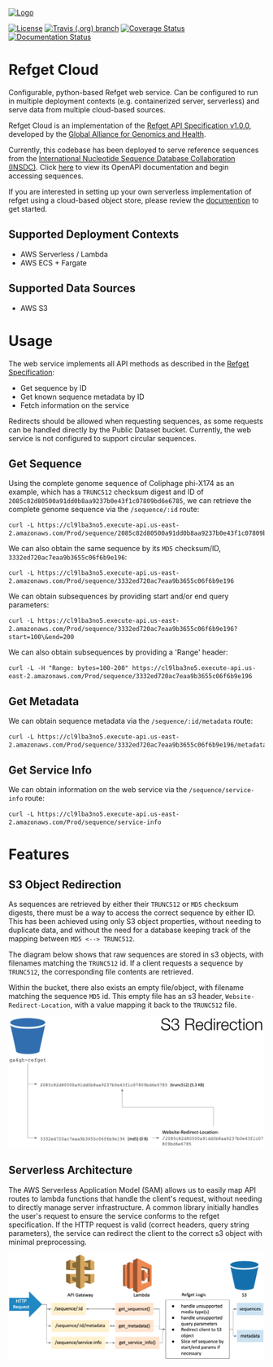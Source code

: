 [![Logo](https://www.ga4gh.org/wp-content/themes/ga4gh-theme/gfx/GA-logo-horizontal-tag-RGB.svg)](https://ga4gh.org)

[![License](https://img.shields.io/badge/License-Apache%202.0-blue.svg?style=flat-square)](https://opensource.org/licenses/Apache-2.0)
[![Travis (.org) branch](https://img.shields.io/travis/ga4gh/refget-serverless/master.svg?style=flat-square)](https://travis-ci.org/ga4gh/refget-serverless)
[![Coverage Status](https://img.shields.io/coveralls/github/ga4gh/refget-serverless.svg?style=flat-square)](https://coveralls.io/github/ga4gh/refget-serverless?branch=master)
[![Documentation Status](https://readthedocs.org/projects/refget-serverless/badge/?version=latest&style=flat-square)](https://refget-serverless.readthedocs.io/en/latest/?badge=latest)

# Refget Cloud

Configurable, python-based Refget web service. Can be configured to run in multiple deployment contexts (e.g. containerized server, serverless) and serve data from multiple cloud-based sources.

Refget Cloud is an implementation of the [Refget API Specification v1.0.0](https://samtools.github.io/hts-specs/refget.html), developed by the [Global Alliance for Genomics and Health](https://www.ga4gh.org/).

Currently, this codebase has been deployed to serve reference sequences from the [International Nucleotide Sequence Database Collaboration (INSDC)](http://www.insdc.org/). Click [here](https://refget-insdc.jeremy-codes.com/index.html) to view its OpenAPI documentation and begin accessing sequences.

If you are interested in setting up your own serverless implementation of refget using a cloud-based object store, please review the [documention](docs/INDEX.md) to get started.

## Supported Deployment Contexts

* AWS Serverless / Lambda 
* AWS ECS + Fargate

## Supported Data Sources

* AWS S3 

# Usage

The web service implements all API methods as described in the [Refget Specification](https://samtools.github.io/hts-specs/refget.html):
* Get sequence by ID
* Get known sequence metadata by ID
* Fetch information on the service

Redirects should be allowed when requesting sequences, as some requests can be handled directly by the Public Dataset bucket. Currently, the web service is not configured to support circular sequences.

## Get Sequence

Using the complete genome sequence of Coliphage phi-X174 as an example, which has a `TRUNC512` checksum digest and ID of `2085c82d80500a91dd0b8aa9237b0e43f1c07809bd6e6785`, we can retrieve the complete genome sequence via the `/sequence/:id` route:
```
curl -L https://cl9lba3no5.execute-api.us-east-2.amazonaws.com/Prod/sequence/2085c82d80500a91dd0b8aa9237b0e43f1c07809bd6e6785
```

We can also obtain the same sequence by its `MD5` checksum/ID, `3332ed720ac7eaa9b3655c06f6b9e196`:
```
curl -L https://cl9lba3no5.execute-api.us-east-2.amazonaws.com/Prod/sequence/3332ed720ac7eaa9b3655c06f6b9e196
```

We can obtain subsequences by providing start and/or end query parameters:
```
curl -L https://cl9lba3no5.execute-api.us-east-2.amazonaws.com/Prod/sequence/3332ed720ac7eaa9b3655c06f6b9e196?start=100\&end=200
```

We can also obtain subsequences by providing a 'Range' header:
```
curl -L -H "Range: bytes=100-200" https://cl9lba3no5.execute-api.us-east-2.amazonaws.com/Prod/sequence/3332ed720ac7eaa9b3655c06f6b9e196
```

## Get Metadata

We can obtain sequence metadata via the `/sequence/:id/metadata` route:
```
curl -L https://cl9lba3no5.execute-api.us-east-2.amazonaws.com/Prod/sequence/3332ed720ac7eaa9b3655c06f6b9e196/metadata
```

## Get Service Info

We can obtain information on the web service via the `/sequence/service-info` route:
```
curl -L https://cl9lba3no5.execute-api.us-east-2.amazonaws.com/Prod/sequence/service-info
```

# Features

## S3 Object Redirection

As sequences are retrieved by either their `TRUNC512` or `MD5` checksum digests, there must be a way to access the correct sequence by either ID. This has been achieved using only S3 object properties, without needing to duplicate data, and without the need for a database keeping track of the mapping between `MD5 <--> TRUNC512`.

The diagram below shows that raw sequences are stored in s3 objects, with filenames matching the `TRUNC512` id. If a client requests a sequence by `TRUNC512`, the corresponding file contents are retrieved.

Within the bucket, there also exists an empty file/object, with filename matching the sequence `MD5` id. This empty file has an s3 header, `Website-Redirect-Location`, with a value mapping it back to the `TRUNC512` file.

![Redirection](public/images/s3_redirection.png)

## Serverless Architecture

The AWS Serverless Application Model (SAM) allows us to easily map API routes to lambda functions that handle the client's request, without needing to directly manage server infrastructure. A common library initially handles the user's request to ensure the service conforms to the refget specification. If the HTTP request is valid (correct headers, query string parameters), the service can redirect the client to the correct s3 object with minimal preprocessing.

![Architecture](public/images/serverless_architecture.png)
